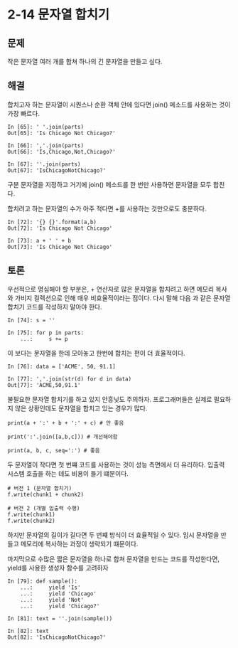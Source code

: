 # 2-14 문자열 합치기

## 문제

작은 문자열 여러 개를 합쳐 하나의 긴 문자열을 만들고 싶다.

## 해결

합치고자 하는 문자열이 시퀀스나 순환 객체 안에 있다면 join() 메소드를 사용하는 것이 가장 빠르다.

```
In [65]: ' '.join(parts)
Out[65]: 'Is Chicago Not Chicago?'

In [66]: ','.join(parts)
Out[66]: 'Is,Chicago,Not,Chicago?'

In [67]: ''.join(parts)
Out[67]: 'IsChicagoNotChicago?'
```
구분 문자열을 지정하고 거기에 join() 메소드를 한 번만 사용하면 문자열을 모두 합친다.

합치려고 하는 문자열의 수가 아주 적다면 +를 사용하는 것만으로도 충분하다.

```
In [72]: '{} {}'.format(a,b)
Out[72]: 'Is Chicago Not Chicago'

In [73]: a + ' ' + b
Out[73]: 'Is Chicago Not Chicago'
```

## 토론

우선적으로 명심해야 할 부분은, + 연산자로 많은 문자열을 합치려고 하면 메모리 복사와 가비지 컬렉션으로 인해 매우 비효율적이라는 점이다. 다시 말해 다음 과 같은 문자열 합치기 코드를 작성하지 말아야 한다.

```
In [74]: s = ''

In [75]: for p in parts:
    ...:     s += p
```

이 보다는 문자열을 한데 모아놓고 한번에 합치는 편이 더 효율적이다.

```
In [76]: data = ['ACME', 50, 91.1]

In [77]: ','.join(str(d) for d in data)
Out[77]: 'ACME,50,91.1'
```

불필요한 문자열 합치기를 하고 있지 안흥닞도 주의하자. 프로그래머들은 실제로 필요하지 않은 상황인데도 문자열을 합치고 있는 경우가 많다.

```
print(a + ':' + b + ':' + c) # 안 좋음

print(':'.join([a,b,c])) # 개선해야함

print(a, b, c, seq=':') # 좋음
```

두 문자열이 작다면 첫 번쨰 코드를 사용하는 것이 성능 측면에서 더 유리하다. 입출력 시스템 호출을 하는 데도 비용이 들기 떄문이다.

```
# 버전 1 (문자열 합치기)
f.write(chunk1 + chunk2)

# 버전 2 (개별 입출력 수행)
f.write(chunk1)
f.write(chunk2)
```

하지만 문자열의 길이가 길다면 두 번쨰 방식이 더 효율적일 수 있다. 임시 문자열을 만들고 메모리에 복사하는 과정이 생략되기 떄문이다.

마지막으로 수많은 짧은 문자열을 하나로 합쳐 문자열을 만드는 코드를 작성한다면, yield를 사용한 생성자 함수를 고려하자

```
In [79]: def sample():
    ...:     yield 'Is'
    ...:     yield 'Chicago'
    ...:     yield 'Not'
    ...:     yield 'Chicago?'
    
In [81]: text = ''.join(sample())

In [82]: text
Out[82]: 'IsChicagoNotChicago?'
```